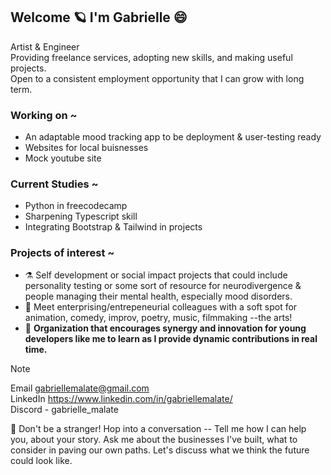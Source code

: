 ##  Welcome 🪐 I'm Gabrielle 😄

Artist & Engineer  
Providing freelance services, adopting new skills, and making useful projects.  
Open to a consistent employment opportunity that I can grow with long term. 
<!--
**gabriellemalate/gabriellemalate** is a ✨ _special_ ✨ repository because its `README.md` (this file) appears on your GitHub profile.
-->
### Working on ~
- An adaptable mood tracking app to be deployment & user-testing ready 
- Websites for local buisnesses 
- Mock youtube site
  
### Current Studies ~
- Python in freecodecamp
- Sharpening Typescript skill
- Integrating Bootstrap & Tailwind in projects

### Projects of interest ~ 
- ⚗️ Self development or social impact projects that could include personality testing or some sort of resource for neurodivergence & people managing their mental health, especially mood disorders.
- 🐸 Meet enterprising/entrepeneurial colleagues with a soft spot for animation, comedy, improv, poetry, music, filmmaking --the arts!
- 🤝 **Organization that encourages synergy and innovation for young developers like me to learn as I provide dynamic contributions in real time.**

> [!NOTE]
> Email gabriellemalate@gmail.com  
> LinkedIn https://www.linkedin.com/in/gabriellemalate/  
> Discord - gabrielle_malate

🌟 Don't be a stranger! Hop into a conversation -- Tell me how I can help you, about your story. Ask me about the businesses I've built, what to consider in paving our own paths. Let's discuss what we think the future could look like.
